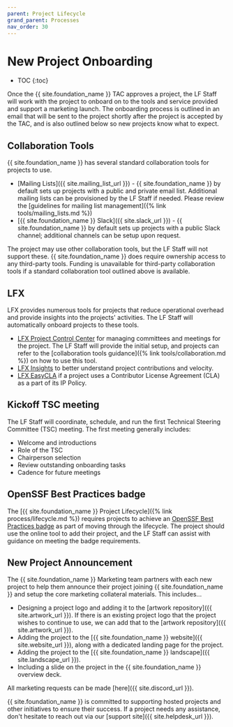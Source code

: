 ```yaml
---
parent: Project Lifecycle
grand_parent: Processes
nav_order: 30
---
```


# New Project Onboarding

* TOC
{:toc}

Once the {{ site.foundation_name }} TAC approves a project, the LF Staff will work with the project to onboard on to the tools and service provided and support a marketing launch. The onboarding process is outlined in an email that will be sent to the project shortly after the project is accepted by the TAC, and is also outlined below so new projects know what to expect.

## Collaboration Tools

{{ site.foundation_name }} has several standard collaboration tools for projects to use.

- [Mailing Lists]({{ site.mailing_list_url }}) - {{ site.foundation_name }} by default sets up projects with a public and private email list. Additional mailing lists can be provisioned by the LF Staff if needed. Please review the [guidelines for mailing list management]({% link tools/mailing_lists.md %})
- [{{ site.foundation_name }} Slack]({{ site.slack_url }}) - {{ site.foundation_name }} by default sets up projects with a public Slack channel; additional channels can be setup upon request.

The project may use other collaboration tools, but the LF Staff will not support these. {{ site.foundation_name }} does require ownership access to any third-party tools. Funding is unavailable for third-party collaboration tools if a standard collaboration tool outlined above is available.

## LFX

LFX provides numerous tools for projects that reduce operational overhead and provide insights into the projects' activities. The LF Staff will automatically onboard projects to these tools.

- [LFX Project Control Center](https://projectadmin.lfx.linuxfoundation.org/) for managing committees and meetings for the project. The LF Staff will provide the initial setup, and projects can refer to the [collaboration tools guidance]({% link tools/collaboration.md %}) on how to use this tool.
- [LFX Insights](https://insights.lfx.linuxfoundation.org/) to better understand project contributions and velocity. 
- [LFX EasyCLA](https://easycla.lfx.linuxfoundation.org/) if a project uses a Contributor License Agreement (CLA) as a part of its IP Policy.

## Kickoff TSC meeting

The LF Staff will coordinate, schedule, and run the first Technical Steering Committee (TSC) meeting. The first meeting generally includes:

- Welcome and introductions
- Role of the TSC
- Chairperson selection
- Review outstanding onboarding tasks
- Cadence for future meetings

## OpenSSF Best Practices badge

The [{{ site.foundation_name }} Project Lifecycle]({% link process/lifecycle.md %}) requires projects to achieve an [OpenSSF Best Practices badge](https://www.bestpractices.dev/) as part of moving through the lifecycle. The project should use the online tool to add their project, and the LF Staff can assist with guidance on meeting the badge requirements.

## New Project Announcement

The {{ site.foundation_name }} Marketing team partners with each new project to help them announce their project joining {{ site.foundation_name }} and setup the core marketing collateral materials. This includes...

- Designing a project logo and adding it to the [artwork repository]({{ site.artwork_url }}). If there is an existing project logo that the project wishes to continue to use, we can add that to the [artwork repository]({{ site.artwork_url }}).
- Adding the project to the [{{ site.foundation_name }} website]({{ site.website_url }}), along with a dedicated landing page for the project.
- Adding the project to the [{{ site.foundation_name }} landscape]({{ site.landscape_url }}).
- Including a slide on the project in the {{ site.foundation_name }} overview deck.

All marketing requests can be made [here]({{ site.discord_url }}).

{{ site.foundation_name }} is committed to supporting hosted projects and other initiatives to ensure their success. If a project needs any assistance, don't hesitate to reach out via our [support site]({{ site.helpdesk_url }}).
